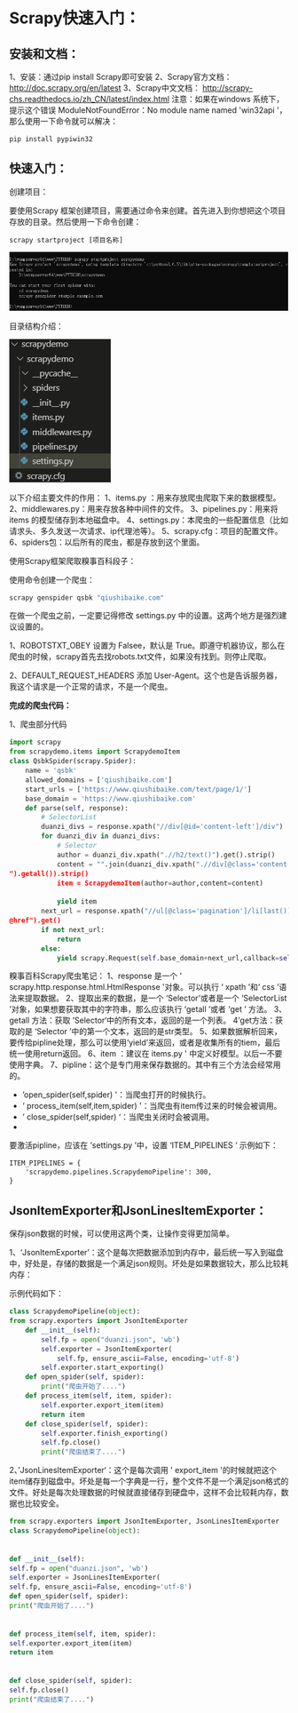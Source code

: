 # Scrapy快速入门：

## 安装和文档：

1、安装：通过pip install Scrapy即可安装
2、Scrapy官方文档： http://doc.scrapy.org/en/latest
3、Scrapy中文文档： http://scrapy-chs.readthedocs.io/zh_CN/latest/index.html
注意：如果在windows 系统下，提示这个错误 ModuleNotFoundError：No module name named 'win32api '，那么使用一下命令就可以解决： 
```
pip install pypiwin32
```
## 快速入门：

创建项目：

要使用Scrapy 框架创建项目，需要通过命令来创建。首先进入到你想把这个项目存放的目录。然后使用一下命令创建：

```
scrapy startproject [项目名称]
```

![](./images/2-1.png)


目录结构介绍：

![2-2.png](./images/2-2.png)



以下介绍主要文件的作用：
1、items.py ：用来存放爬虫爬取下来的数据模型。
2、middlewares.py：用来存放各种中间件的文件。
3、pipelines.py：用来将 items 的模型储存到本地磁盘中。
4、settings.py：本爬虫的一些配置信息（比如请求头、多久发送一次请求、ip代理池等）。
5、scrapy.cfg：项目的配置文件。
6、spiders包：以后所有的爬虫，都是存放到这个里面。

使用Scrapy框架爬取糗事百科段子：

使用命令创建一个爬虫：

```cmd
scrapy genspider qsbk "qiushibaike.com"
```

在做一个爬虫之前，一定要记得修改 settings.py 中的设置。这两个地方是强烈建议设置的。

1、ROBOTSTXT_OBEY 设置为 Falsee，默认是 True。即遵守机器协议，那么在爬虫的时候，scrapy首先去找robots.txt文件，如果没有找到。则停止爬取。

2、DEFAULT_REQUEST_HEADERS 添加 User-Agent。这个也是告诉服务器，我这个请求是一个正常的请求，不是一个爬虫。

**完成的爬虫代码：**

1、爬虫部分代码

```python
import scrapy
from scrapydemo.items import ScrapydemoItem
class QsbkSpider(scrapy.Spider):
    name = 'qsbk'
    allowed_domains = ['qiushibaike.com']
    start_urls = ['https://www.qiushibaike.com/text/page/1/']
    base_domain = 'https://www.qiushibaike.com'
    def parse(self, response):
        # SelectorList
        duanzi_divs = response.xpath("//div[@id='content-left']/div")
        for duanzi_div in duanzi_divs:
            # Selector
            author = duanzi_div.xpath(".//h2/text()").get().strip()
            content = "".join(duanzi_div.xpath(".//div[@class='content']//text()
").getall()).strip()
            item = ScrapydemoItem(author=author,content=content)
            
            yield item
        next_url = response.xpath("//ul[@class='pagination']/li[last()]/a/
@href").get()
        if not next_url:
            return
        else:
            yield scrapy.Request(self.base_domain+next_url,callback=self.parse)

```

糗事百科Scrapy爬虫笔记：
1、response 是一个 ' scrapy.http.response.html.HtmlResponse '对象。可以执行 ‘ xpath ’和‘ css ’语法来提取数据。
2、提取出来的数据，是一个 ‘Selector’或者是一个 ‘SelectorList ’对象，如果想要获取其中的字符串，那么应该执行 ‘getall ’或者 ‘get ’ 方法。
3、getall 方法：获取 ’Selector‘中的所有文本，返回的是一个列表。
4’get方法：获取的是 ‘Selector ’中的第一个文本，返回的是str类型。
5、如果数据解析回来，要传给pipline处理，那么可以使用‘yield’来返回，或者是收集所有的tiem，最后 统一使用return返回。
6、item ：建议在 items.py ' 中定义好模型。以后一不要使用字典。
7、pipline：这个是专门用来保存数据的。其中有三个方法会经常用的。

- ’open_spider(self,spider) '：当爬虫打开的时候执行。
- ‘  process_item(self,item,spider) '：当爬虫有item传过来的时候会被调用。
- ’ close_spider(self,spider) ‘：当爬虫关闭时会被调用。
- 
要激活pipline，应该在 ’settings.py  ’中，设置 ‘ITEM_PIPELINES ‘ 示例如下：

```
ITEM_PIPELINES = {
    'scrapydemo.pipelines.ScrapydemoPipeline': 300,
}
```



## JsonItemExporter和JsonLinesItemExporter：

保存json数据的时候，可以使用这两个类，让操作变得更加简单。

1、‘JsonItemExporter’：这个是每次把数据添加到内存中，最后统一写入到磁盘中，好处是，存储的数据是一个满足json规则。坏处是如果数据较大，那么比较耗内存：

示例代码如下：

```python
class ScrapydemoPipeline(object):
from scrapy.exporters import JsonItemExporter
    def __init__(self):
        self.fp = open("duanzi.json", 'wb')
        self.exporter = JsonItemExporter(
            self.fp, ensure_ascii=False, encoding='utf-8')
        self.exporter.start_exporting()
    def open_spider(self, spider):
        print("爬虫开始了....")
    def process_item(self, item, spider):
        self.exporter.export_item(item)
        return item
    def close_spider(self, spider):
        self.exporter.finish_exporting()
        self.fp.close()
        print("爬虫结束了....")
```
2、’JsonLinesItemExporter‘：这个是每次调用 ' export_item '的时候就把这个item储存到磁盘中。坏处是每一个字典是一行，整个文件不是一个满足json格式的文件。好处是每次处理数据的时候就直接储存到硬盘中，这样不会比较耗内存，数据也比较安全。

```python
from scrapy.exporters import JsonItemExporter, JsonLinesItemExporter
class ScrapydemoPipeline(object):


def __init__(self):
self.fp = open("duanzi.json", 'wb')
self.exporter = JsonLinesItemExporter(
self.fp, ensure_ascii=False, encoding='utf-8')
def open_spider(self, spider):
print("爬虫开始了....")


def process_item(self, item, spider):
self.exporter.export_item(item)
return item


def close_spider(self, spider):
self.fp.close()
print("爬虫结束了....")


```




